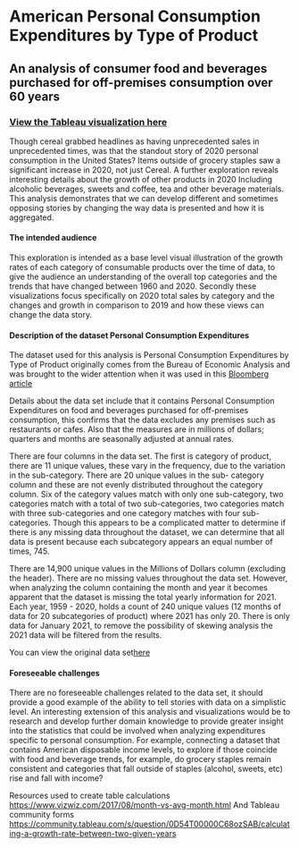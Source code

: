 
# American Personal Consumption Expenditures by Type of Product

## An analysis of consumer food and beverages purchased for off-premises consumption over 60 years

### [View the Tableau visualization here](https://public.tableau.com/app/profile/sasha.girling/viz/TrendsinUSPersonalConsumptionExpendituresbyTypeofProduct/Trendanalysis)

Though cereal grabbed headlines as having unprecedented sales in unprecedented times, was that the standout story of 2020 personal consumption in the United States? 
Items outside of grocery staples saw a significant increase in 2020, not just Cereal. A further exploration reveals interesting details about the growth of other products in 2020 Including alcoholic beverages, sweets and coffee, tea and other beverage materials. This analysis demonstrates that we can develop different and sometimes opposing stories  by changing the way data is presented and how it is aggregated. 

#### The intended audience
This exploration is intended as a base level visual illustration of the growth rates of each category of consumable products over the time of data, to give the audience an understanding of the overall top categories and the trends that have changed between 1960 and 2020.
Secondly these visualizations focus specifically on 2020 total sales by category and the changes and growth in comparison to 2019 and how these views can change the data story.

#### Description of the dataset Personal Consumption Expenditures
The dataset used for this analysis is Personal Consumption Expenditures by Type of Product originally comes from the Bureau of Economic Analysis and was brought to the wider attention when it was used in this [Bloomberg article](https://www.bloomberg.com/opinion/articles/2021-02-24/beyond-grape-nuts-cereal-makers-had-a-very-weird-year)

Details about the data set include that it contains Personal Consumption Expenditures on food and beverages purchased for off-premises consumption, this confirms that the data excludes any premises such as restaurants or cafes. Also that the measures are in millions of dollars; quarters and months are seasonally adjusted at annual rates.

There are four columns in the data set.
The first is category of product, there are 11 unique values, these vary in the frequency, due to the variation in the sub-category. There are 20 unique values in the sub- category column and these are not evenly distributed throughout the category column. Six of the category values match with only one sub-category, two categories match with a total of two sub-categories, two categories match with three sub-categories and one category matches with four sub-categories.  Though this appears to be a complicated matter to determine if there is any missing data throughout the dataset, we can determine that all data is present because each subcategory appears an equal number of times, 745.

There are 14,900 unique values in the Millions of Dollars column (excluding the header). 
There are no missing values throughout the data set. However, when analyzing the column containing the month and year it becomes apparent that the dataset is missing the total yearly information for 2021. Each year, 1959 - 2020, holds a count of 240 unique values (12 months of data for 20 subcategories of product) where 2021 has only 20. There is only data for January 2021, to remove the possibility of skewing analysis the 2021 data will be filtered from the results. 

You can view the original data set[here](https://data.world/makeovermonday/2021w12)

#### Foreseeable challenges
There are no foreseeable challenges related to the data set, it should provide a good example of the ability to tell stories with data on a simplistic level. 
An interesting extension of this analysis and visualizations would be to research and develop further domain knowledge to provide greater insight into the statistics that could be involved when analyzing expenditures specific to personal consumption. For example, connecting a dataset that contains American disposable income levels, to explore if those coincide with food and beverage trends, for example, do grocery staples remain consistent and categories that fall outside of staples (alcohol, sweets, etc) rise and fall with income? 

Resources used to create table calculations
https://www.vizwiz.com/2017/08/month-vs-avg-month.html
And Tableau community forms 
https://community.tableau.com/s/question/0D54T00000C68ozSAB/calculating-a-growth-rate-between-two-given-years


